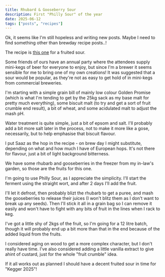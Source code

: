 ```yaml
---
title: Rhubard & Gooseberry Sour
description: First "Philly Sour" of the year
date: 2025-06-12
tags: ["posts", "recipes"]
---
```

Ok, it seems like I'm still hopeless and writing new posts. Maybe I need to find something other than brewday recipe posts..!

The recipe is [this one](/recipes/2025-06-12-rhubard-gooseberry-sour/) for a fruited sour.

Some friends of ours have an annual party where the attendees supply mini-kegs of beer for everyone to enjoy, but since I'm a brewer it seems sensible for me to bring one of my own creations! It was suggested that a sour would be popular, as they're not as easy to get hold of in mini-kegs from commercial breweries.

I'm starting with a simple grain bill of mainly low colour Golden Promise (which is what I'm tending to get by the 25kg sack as my base malt for pretty much everything), some biscuit malt (to try and get a sort of fruit crumble end result), a bit of wheat, and some acidulated malt to adjust the mash pH.  

Water treatment is quite simple, just a bit of epsom and salt. I'll probably add a bit more salt later in the process, not to make it more like a gose, necessarily, but to help emphasise that biscuit flavour.

I put Saaz as the hop in the recipe - on brew day I might substitute, depending on what and how much I have of European hops. It's not there for flavour, just a bit of light background bitterness.

We have some rhubarb and gooseberries in the freezer from my in-law's garden, so those are the fruits for this one.

I'm going to use Philly Sour, as I appreciate the simplicity. I'll start the ferment using the straight wort, and after 2 days I'll add the fruit. 

I'll let it defrost, then probably blizt the rhubarb to get a puree, and mash the gooseberries to release their juices (I won't blitz them as I don't want to break up any seeds). Then I'll stick it all in a grain bag so I can remove it easily and won't have to fight with any bits of fruit in the lines when I rack to keg.

I've got a little shy of 2kgs of the fruit, so I'm going for a 12 litre batch, though it will probably end up a bit more than that in the end because of the added liquid from the fruits.

I considered aging on wood to get a more complex character, but I don't really have time. I've also considered adding a little vanilla extract to give ahint of custard, just for the whole "fruit crumble" idea.

If it all works out as planned I should have a decent fruited sour in time for "Kegger 2025"!